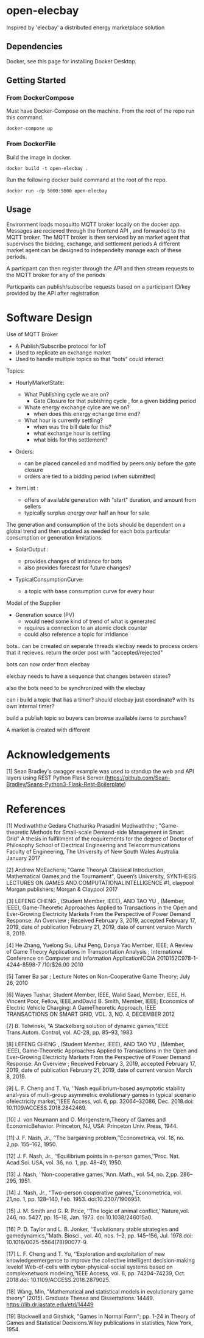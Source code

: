 # open-elecbay
Inspired by 'elecbay' a distributed energy marketplace solution

## Dependencies
Docker, see this page for installing Docker Desktop.


## Getting Started

### From DockerCompose

Must have Docker-Compose on the machine. From the root of the repo run this command.

```
docker-compose up
```

### From DockerFile

Build the image in docker.

```
docker build -t open-elecbay .
```

Run the following docker build command at the root of the repo.

```
docker run -dp 5000:5000 open-elecbay
```


## Usage

Environment loads mosquitto MQTT broker locally on the docker app. 
Messages are recieved through the frontend API , and forwarded to the MQTT broker.
The MQTT broker is then serviced by an market agent that supervises the bidding, exchange, and settlement periods
A different market agent can be designed to independelty manage each of these periods.

A particpant can then register through the API and then stream requests to the MQTT broker for any of the periods

Particpants can publish/subscribe requests based on a participant ID/key provided by the API after registration



# Software Design

Use of MQTT Broker
- A Publish/Subscribe protocol for IoT 
- Used to replicate an exchange market
- Used to handle multiple topics so that "bots" could interact

Topics:
- HourlyMarketState:
    - What Publishing cycle we are on?
        - Gate Closure for that publshing cycle , for a given bidding period
    - Whate energy exchange cylce are we on?
        - when does this energy echange time end?
    - What hour is currently settling?
        - when was the bill date for this?
        - what exchange hour is settling
        - what bids for this settlement?

- Orders:
    - can be placed cancelled and modified by peers only before the gate closure
    - orders are tied to a bidding period (when submitted)

- ItemList : 
    - offers of available generation with "start" duration, and amount from sellers
    - typically surplus energy over half an hour for sale


The generation and consumption of the bots should be dependent on a global trend and then updated as needed for each bots particular consumption or generation limitations.

- SolarOutput : 
    - provides changes of irridiance for bots 
    - also provides forecast for future changes?

- TypicalConsumptionCurve:
    - a topic with base consumption curve for every hour

Model of the Supplier
- Generation source (PV)
    - would need some kind of trend of what is generated
    - requires a connection to an atomic clock counter
    - could also reference a topic for irridiance


bots.. can be crreated on seperate threads
elecbay needs to process orders that it recieves.
return the order post with "accepted/rejected"

bots can now order from elecbay

elecbay needs to have a sequence that changes
between states?

also the bots need to be synchronized with the elecbay

can i build a topic that has a timer?
should elecbay just coordinate? with its own internal timer?

build a publish topic so buyers can browse available items to purchase?


A market is created with different 



# Acknowledgements

[1] Sean Bradley's swagger example was used to standup the web and API layers using REST Python Flask Server.(https://github.com/Sean-Bradley/Seans-Python3-Flask-Rest-Boilerplate)

# References

[1] Mediwaththe Gedara Chathurika Prasadini Mediwaththe ; "Game-theoretic Methods for Small-scale Demand-side Management in Smart Grid"  A thesis in fulfillment of the requirements for the degree of Doctor of Philosophy School of Electrical Engineering and Telecommunications Faculty of Engineering, The University of New South Wales Australia January 2017

[2] Andrew McEachern; "Game TheoryA Classical Introduction, Mathematical Games,and the Tournament", Queen’s University, SYNTHESIS LECTURES ON GAMES AND COMPUTATIONALINTELLIGENCE #1, claypool Morgan publishers;  Morgan & Claypool 2017

[3] LEFENG CHENG , (Student Member, IEEE), AND TAO YU , (Member, IEEE), Game-Theoretic Approaches Applied to Transactions in the Open and Ever-Growing Electricity Markets From the Perspective of Power Demand Response: An Overview ; Received February 3, 2019, accepted February 17, 2019, date of publication February 21, 2019, date of current version March 8, 2019.

[4] He Zhang, Yuelong Su, Lihui Peng, Danya Yao Member, IEEE; A Review of Game Theory Applications in Transportation Analysis ; International Conference on Computer and Information ApplicationICCIA 2010152C978-1-4244-8598-7 /10/$26.00 2010

[5] Tamer Ba ̧sar ; Lecture Notes on Non-Cooperative Game Theory; July 26, 2010
  
[6] Wayes Tushar, Student Member, IEEE, Walid Saad, Member, IEEE, H. Vincent Poor, Fellow, IEEE,andDavid B. Smith, Member, IEEE; Economics of Electric Vehicle Charging: A GameTheoretic Approach, IEEE TRANSACTIONS ON SMART GRID, VOL. 3, NO. 4, DECEMBER 2012

[7] B. Tolwinski, “A Stackelberg solution of dynamic games,”IEEE Trans.Autom. Control, vol. AC-28, pp. 85–93, 1983

[8] LEFENG CHENG , (Student Member, IEEE), AND TAO YU , (Member, IEEE), Game-Theoretic Approaches Applied to Transactions in the Open and Ever-Growing Electricity Markets From the Perspective of Power Demand Response: An Overview ; Received February 3, 2019, accepted February 17, 2019, date of publication February 21, 2019, date of current version March 8, 2019.

[9] L. F. Cheng and T. Yu, ‘‘Nash equilibrium-based asymptotic stability anal-ysis of multi-group asymmetric evolutionary games in typical scenario ofelectricity market,’’IEEE Access, vol. 6, pp. 32064–32086, Dec. 2018.doi: 10.1109/ACCESS.2018.2842469.
  
[10] J. von Neumann and O. Morgenstern,Theory of Games and EconomicBehavior. Princeton, NJ, USA: Princeton Univ. Press, 1944.

[11] J. F. Nash, Jr., ‘‘The bargaining problem,’’Econometrica, vol. 18, no. 2,pp. 155–162, 1950.

[12] J. F. Nash, Jr., ‘‘Equilibrium points in n-person games,’’Proc. Nat. Acad.Sci. USA, vol. 36, no. 1, pp. 48–49, 1950.

[13] J. Nash, ‘‘Non-cooperative games,’’Ann. Math., vol. 54, no. 2,pp. 286–295, 1951.

[14] J. Nash, Jr., ‘‘Two-person cooperative games,’’Econometrica, vol. 21,no. 1, pp. 128–140, Feb. 1953. doi:10.2307/1906951.

[15] J. M. Smith and G. R. Price, ‘‘The logic of animal conflict,’’Nature,vol. 246, no. 5427, pp. 15–18, Jan. 1973. doi:10.1038/246015a0.

[16] P. D. Taylor and L. B. Jonker, ‘‘Evolutionary stable strategies and gamedynamics,’’Math. Biosci., vol. 40, nos. 1–2, pp. 145–156, Jul. 1978.doi: 10.1016/0025-5564(78)90077-9.

[17] L. F. Cheng and T. Yu, ‘‘Exploration and exploitation of new knowledgeemergence to improve the collective intelligent decision-making levelof Web-of-cells with cyber-physical-social systems based on complexnetwork modeling,’’IEEE Access, vol. 6, pp. 74204–74239, Oct. 2018.doi: 10.1109/ACCESS.2018.2879025.

[18] Wang, Min, "Mathematical and statistical models in evolutionary game theory" (2015). Graduate Theses and Dissertations. 14449.
https://lib.dr.iastate.edu/etd/14449


[19] Blackwell  and  Girshick, "Games  in  Normal  Form";  pp.  1-24  in Theory  of  Games and Statistical Decisions.Wiley publications in statistics, New York, 1954.